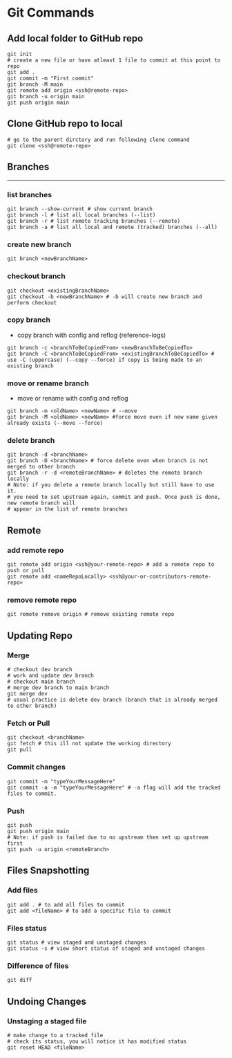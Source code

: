 # Git Commands

## Add local folder to GitHub repo
```shell
git init
# create a new file or have atleast 1 file to commit at this point to repo
git add .
git commit -m "First commit"
git branch -M main
git remote add origin <ssh@remote-repo>
git branch -u origin main
git push origin main
```

## Clone GitHub repo to local
```shell
# go to the parent dirctory and run following clone command
git clone <ssh@remote-repo>
```

## Branches
___
### list branches
```shell
git branch --show-current # show current branch 
git branch -l # list all local branches (--list)
git branch -r # list remote tracking branches (--remote)
git branch -a # list all local and remote (tracked) branches (--all)
```

### create new branch
```shell
git branch <newBranchName>
```

### checkout branch
```shell
git checkout <existingBranchName>
git checkout -b <newBranchName> # -b will create new branch and perform checkout
```

### copy branch
- copy branch with config and reflog (reference-logs)
```shell
git branch -c <branchToBeCopiedFrom> <newBranchToBeCopiedTo>
git branch -C <branchToBeCopiedFrom> <existingBranchToBeCopiedTo> # use -C (uppercase) (--copy --force) if copy is being made to an existing branch
```

### move or rename branch
- move or rename with config and reflog
```shell
git branch -m <oldName> <newName> # --move
git branch -M <oldName> <newName> #force move even if new name given already exists (--move --force) 
```


### delete branch
```shell
git branch -d <branchName>
git branch -D <branchName> # force delete even when branch is not merged to other branch
git branch -r -d <remoteBranchName> # deletes the remote branch locally
# Note: if you delete a remote branch locally but still have to use it. 
# you need to set upstream again, commit and push. Once push is done, new remote branch will 
# appear in the list of remote branches
```

## Remote
### add remote repo
```shell
git remote add origin <ssh@your-remote-repo> # add a remote repo to push or pull
git remote add <nameRepoLocally> <ssh@your-or-contributors-remote-repo>
```

### remove remote repo
```shell
git remote remove origin # remove existing remote repo
```


## Updating Repo

### Merge
```shell
# checkout dev branch
# work and update dev branch
# checkout main branch
# merge dev branch to main branch
git merge dev
# usual practice is delete dev branch (branch that is already merged to other branch)
```

### Fetch or Pull
```shell
git checkout <branchName>
git fetch # this ill not update the working directory 
git pull
```


### Commit changes
```shell
git commit -m "typeYourMessageHere"
git commit -a -m "typeYourMessageHere" # -a flag will add the tracked files to commit.
```

### Push
```shell
git push 
git push origin main
# Note: if push is failed due to no upstream then set up upstream first
git push -u origin <remoteBranch>
```

## Files Snapshotting
### Add files
```shell
git add . # to add all files to commit
git add <fileName> # to add a specific file to commit
```

### Files status
```shell
git status # view staged and unstaged changes
git status -s # view short status of staged and unstaged changes
```

### Difference of files
```shell
git diff 
```

## Undoing Changes
### Unstaging a staged file
```shell
# make change to a tracked file
# check its status, you will notice it has modified status
git reset HEAD <fileName>
```